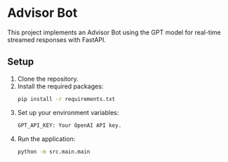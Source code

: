 # Advisor Bot

This project implements an Advisor Bot using the GPT model for real-time streamed responses with FastAPI.

## Setup

1. Clone the repository.
2. Install the required packages:
   ```bash
   pip install -r requirements.txt
3. Set up your environment variables:
   ```bash
   GPT_API_KEY: Your OpenAI API key.
4. Run the application:
   ```bash
   python -m src.main.main
      
   
